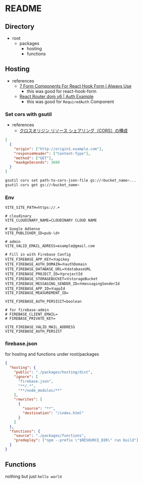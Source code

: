 # README

## Directory

- root
  - packages
    - hosting
    - functions

## Hosting

- references
  - [7 Form Components For React Hook Form I Always Use](https://theodorusclarence.com/blog/rhf)
    - this was good for react-hook-form
  - [React Router dom v6 | Auth Example](https://reactrouter.com/docs/en/v6/examples/auth)
    - this was good for `RequiredAuth` Component

### Set cors with gsutil

- references
  - [クロスオリジン リソース シェアリング（CORS）の構成](https://cloud.google.com/storage/docs/configuring-cors?hl=ja)

```json:cors.json
[
  {
    "origin": ["http://origin1.example.com"],
    "responseHeader": ["Content-Type"],
    "method": ["GET"],
    "maxAgeSeconds": 3600
  }
]
```

```sh
gsutil cors set path-to-cors-json-file gs://<bucket_name>...
gsutil cors get gs://<bucket_name>
```

### Env

```env
VITE_SITE_PATH=https://.+

# cloudinary
VITE_CLOUDINARY_NAME=CLOUDINARY CLOUD NAME

# Google AdSense
VITE_PUBLISHER_ID=pub-\d+

# admin
VITE_VALID_EMAIL_ADRESS=example@gmail.com

# Fill in with Firebase Config
VITE_FIREBASE_APP_KEY=※apikey
VITE_FIREBASE_AUTH_DOMAIN=※authDomain
VITE_FIREBASE_DATABASE_URL=※databaseURL
VITE_FIREBASE_PROJECT_ID=※projectId
VITE_FIREBASE_STORAGEBUCKET=※storageBucket
VITE_FIREBASE_MESSAGING_SENDER_ID=※messagingSenderId
VITE_FIREBASE_APP_ID=※appId
VITE_FIREBASE_MEASUREMENT_ID=

VITE_FIREBASE_AUTH_PERSISIT=boolean

# for firebase-admin
# FIREBASE_CLIENT_EMAIL=
# FIREBASE_PRIVATE_KEY=

VITE_FIREBASE_VALID_MAIL_ADDRESS
VITE_FIREBASE_AUTH_PERSIST
```

### firebase.json

for hosting and functions under root/packages

```json:firebase.json
{
  "hosting": {
    "public": "./packages/hosting/dist",
    "ignore": [
      "firebase.json",
      "**/.*",
      "**/node_modules/**"
    ],
    "rewrites": [
      {
        "source": "**",
        "destination": "/index.html"
      }
    ]
  },
  "functions": {
    "source": "./packages/functions",
    "predeploy": ["npm --prefix \"$RESOURCE_DIR\" run build"]
  }
}
```

## Functions

nothing but just `hello world`
